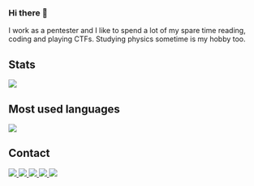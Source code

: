 ### Hi there 👋

I work as a pentester and I like to spend a lot of my spare time reading, coding and playing CTFs. Studying physics sometime is my hobby too.

## Stats

<div>
   <img src="https://github-readme-stats.vercel.app/api?username=torsh4rk&show_icons=true&theme=merko&include_all_commits=true&count_private=true&hide=issues" />
</div>

## Most used languages

<div>
  <img src="https://github-readme-stats.vercel.app/api/top-langs/?username=torsh4rk&langs_count=8&layout=compact&theme=radical" />
  </div>
  
## Contact

   <a href="https://twitter.com/torsh4rk">
    <img src="https://img.shields.io/badge/@torsh4rk-grey.svg?style=square&logo=twitter">
  </a>
  
  <a href="https://www.linkedin.com/in/cadu-angelotti-b11565127/">
    <img src="https://img.shields.io/badge/Cadu-Angelotti-blue.svg?style=square&logo=linkedin">
  </a>
  
  <a href="https://www.instagram.com/torsh4rk">
    <img src="https://img.shields.io/badge/@torsh4rk-brown.svg?style=square&logo=instagram">
  </a>

   <a href="https://hackthebox.eu/profile/102779">
    <img src="https://img.shields.io/badge/@torsh4rk-black?style=square&logo=hackthebox">
  </a>

  <a href="https://ctftime.org/team/147700">
    <img src="https://img.shields.io/badge/torsh4rk_CTFtime-darkred?style=square&logo=ctftime">
  </a>
